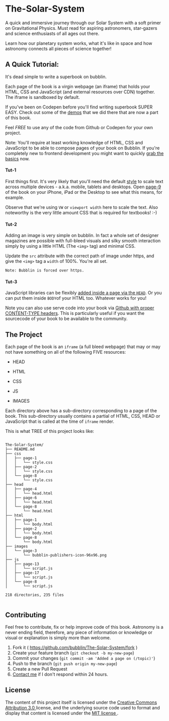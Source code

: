 # The-Solar-System

A quick and immersive journey through our Solar System with a soft primer on Gravitational Physics. Must read for aspiring astronomers, star-gazers and   science enthusiasts of all ages out there. 

Learn how our planetary system works, what it's like in space and how astronomy connects all pieces of science together! 

## A Quick Tutorial:
It's dead simple to write a superbook on bubblin. 

Each page of the book is a virgin webpage (an iframe) that holds your HTML, CSS and JavaScript (and external resources over CDN) together. The iframe is sandboxed by default.

If you've been on Codepen before you'll find writing superbook SUPER EASY. Check out some of the [demos](http://codepen.io/marvindanig/public/) that we did there that are now a part of this book.

Feel *FREE* to use any of the code from Github or Codepen for your own project.


Note: You'll require at least working knowledge of HTML, CSS and JavaScript to be able to compose pages of your book on Bubblin. If you're completely new to frontend development you might want to quickly [grab the basics](http://www.codecademy.com/en/tracks/web) now. 

#### Tut-1 
First things first. It's very likely that you'll need the default [style](https://github.com/bubblin/The-Solar-System/blob/master/css/page-9/style.css) to scale text across multiple devices - a.k.a. mobile, tablets and desktops. Open [page-9](https://bubbl.in/book/the-solar-system-by-marvin-danig/9) of the book on your iPhone, iPad or the Desktop to see what this means, for example. 

Observe that we're using `VW` or `viewport width` here to scale the text. Also  noteworthy is the very little amount CSS that is required for textbooks! :-)

#### Tut-2
Adding an image is very simple on bubblin. In fact a whole set of designer magazines are possible with full-bleed visuals and silky smooth interaction simply by using a little HTML (The `<img>` tag) and minimal CSS. 

Update the `src` attribute with the correct path of image under https, and give the `<img>` tag a `width` of 100%. You're all set. 

```
Note: Bubblin is forced over https. 
```
#### Tut-3
JavaScript libraries can be flexibly [added inside a page via the `HEAD`](https://medium.com/bubblin-superbooks/head-72e72d772a8c). Or you can put them inside `BODY`of your HTML too. Whatever works for you! 

Note you can also use serve code into your book via [Github with proper CONTENT-TYPE headers](https://rawgit.com/). This is particularly useful if you want the sourcecode of your book to be available to the community. 


## The Project
Each page of the book is an `iframe` (a full bleed webpage) that may or may not have something on all of the following FIVE resources:

* HEAD

* HTML

* CSS

* JS

* IMAGES

Each directory above has a sub-directory corresponding to a page of the book. This sub-directory usually contains a partial of HTML, CSS, HEAD or JavaScript that is called at the time of `iframe` render.

This is what TREE of this project looks like:

```

The-Solar-System/
├── README.md
├── css
│   ├── page-1
│   │   └── style.css
│   ├── page-2
│   │   └── style.css
│   └── page-8
│       └── style.css
├── head
│   ├── page-4
│   │   └── head.html
│   ├── page-6
│   │   └── head.html
│   └── page-8
│       └── head.html
├── html
│   ├── page-1
│   │   └── body.html
│   ├── page-2
│   │   └── body.html
│   └── page-8
│       └── body.html
├── images
│   └── page-3
│       └── bubblin-publishers-icon-96x96.png
├── js
│   ├── page-13
│   │   └── script.js
│   ├── page-17
│   │   └── script.js
│   └── page-8
│       └── script.js

218 directories, 235 files


```

## Contributing

Feel free to contribute, fix or help improve code of this book. Astronomy is a never ending field, therefore, any piece of information or knowledge or visual or  explanation is  simply more than welcome.

1. Fork it ( https://github.com/bubblin/The-Solar-System/fork )
2. Create your feature branch (`git checkout -b my-new-page`)
3. Commit your changes (`git commit -am 'Added a page on (/topic)'`)
4. Push to the branch (`git push origin my-new-page`)
5. Create a new Pull Request
6. <a href = "mailto:marvin@bubbl.in">Contact me</a> if I don't respond within 24 hours.

## License
The content of this project itself is licensed under the <a href="http://creativecommons.org/licenses/by/3.0/us/deed.en_US">Creative Commons Attribution 3.0 </a> license, and the underlying source code used to format and display that content is licensed under the <a href="http://opensource.org/licenses/mit-license.php">MIT license </a>.